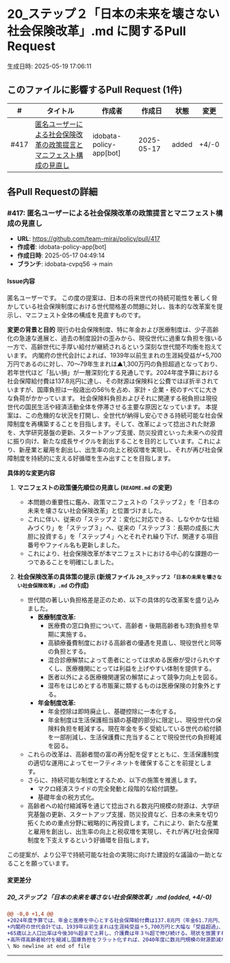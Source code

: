 # 20_ステップ２「日本の未来を壊さない社会保険改革」.md に関するPull Request

生成日時: 2025-05-19 17:06:11

## このファイルに影響するPull Request (1件)

| # | タイトル | 作成者 | 作成日 | 状態 | 変更 |
|---|---------|--------|--------|------|------|
| #417 | [匿名ユーザーによる社会保険改革の政策提言とマニフェスト構成の見直し](https://github.com/team-mirai/policy/pull/417) | idobata-policy-app[bot] | 2025-05-17 | added | +4/-0 |

## 各Pull Requestの詳細

### #417: 匿名ユーザーによる社会保険改革の政策提言とマニフェスト構成の見直し

- **URL**: https://github.com/team-mirai/policy/pull/417
- **作成者**: idobata-policy-app[bot]
- **作成日時**: 2025-05-17 04:49:14
- **ブランチ**: idobata-cvpq56 → main

#### Issue内容

匿名ユーザーです。
この度の提案は、日本の将来世代の持続可能性を著しく脅かしている社会保険制度における世代間格差の問題に対し、抜本的な改革案を提示し、マニフェスト全体の構成を見直すものです。

**変更の背景と目的**
現行の社会保険制度、特に年金および医療制度は、少子高齢化の急速な進展と、過去の制度設計の歪みから、現役世代に過重な負担を強いる一方で、高齢世代に手厚い給付が継続されるという深刻な世代間不均衡を抱えています。
内閣府の世代会計によれば、1939年以前生まれの生涯純受益が+5,700万円であるのに対し、70〜79年生まれは▲1,300万円の負担超過となっており、若年世代ほど「払い損」が一層深刻化する見通しです。2024年度予算における社会保障給付費は137.8兆円に達し、その財源は保険料と公費でほぼ折半されていますが、国庫負担は一般歳出の56％を占め、家計・企業・税のすべてに大きな負荷がかかっています。
社会保険料負担およびそれに関連する税負担は現役世代の国民生活や経済活動全体を停滞させる主要な原因となっています。
本提案は、この危機的な状況を打開し、全世代が納得し安心できる持続可能な社会保障制度を再構築することを目指します。そして、改革によって捻出された財源を、大学研究基盤の更新、スタートアップ支援、防災投資といった未来への投資に振り向け、新たな成長サイクルを創出することを目的としています。これにより、新産業と雇用を創出し、出生率の向上と税収増を実現し、それが再び社会保障制度を持続的に支える好循環を生み出すことを目指します。

**具体的な変更内容**

1.  **マニフェストの政策優先順位の見直し (`README.md` の変更)**
    *   本問題の重要性に鑑み、政策マニフェストの「ステップ２」を「日本の未来を壊さない社会保険改革」と位置づけました。
    *   これに伴い、従来の「ステップ２：変化に対応できる、しなやかな仕組みづくり」を「ステップ３」へ、従来の「ステップ３：長期の成長に大胆に投資する」を「ステップ４」へとそれぞれ繰り下げ、関連する項目番号やファイル名も更新しました。
    *   これにより、社会保険改革が本マニフェストにおける中心的な課題の一つであることを明確にしました。

2.  **社会保険改革の具体策の提示 (新規ファイル `20_ステップ２「日本の未来を壊さない社会保険改革」.md` の作成)**
    *   世代間の著しい負担格差是正のため、以下の具体的な改革案を盛り込みました。
        *   **医療制度改革:**
            *   医療費の窓口負担について、高齢者・後期高齢者も3割負担を早期に実施する。
            *   高額療養費制度における高齢者の優遇を見直し、現役世代と同等の負担とする。
            *   混合診療解禁によって患者にとっては求める医療が受けられやすくし、医療機関にとっては利益を上げやすい体制を提供する。
            *   医者以外による医療機関運営の解禁によって競争力向上を図る。
            *   湿布をはじめとする市販薬に類するものは医療保険の対象外とする。
        *   **年金制度改革:**
            *   年金控除は即時廃止し、基礎控除に一本化する。
            *   年金制度は生活保護相当額の基礎的部分に限定し、現役世代の保険料負担を軽減する。現在年金を多く受給している世代の給付額を一部削減し、生活保護費に充当することで現役世代の負担軽減を図る。
    *   これらの改革は、高齢者間の富の再分配を促すとともに、生活保護制度の適切な運用によってセーフティネットを確保することを前提とします。
    *   さらに、持続可能な制度とするため、以下の施策を推進します。
        *   マクロ経済スライドの完全発動と段階的な給付調整。
        *   基礎年金の税方式化。
    *   高齢者への給付縮減等を通じて捻出される数兆円規模の財源は、大学研究基盤の更新、スタートアップ支援、防災投資など、日本の未来を切り拓くための重点分野に戦略的に再投資します。これにより、新たな産業と雇用を創出し、出生率の向上と税収増を実現し、それが再び社会保障制度を下支えするという好循環を目指します。

この提案が、より公平で持続可能な社会の実現に向けた建設的な議論の一助となることを願っています。


#### 変更差分

##### 20_ステップ２「日本の未来を壊さない社会保険改革」.md (added, +4/-0)

```diff
@@ -0,0 +1,4 @@
+2024年度予算では、年金と医療を中心とする社会保障給付費は137.8兆円（年金61.7兆円、医療42.8兆円）で、財源は保険料80.3兆円、公費54.7兆円にほぼ二分される。厚生年金の保険料率は18.3％で頭打ちのまま一方、国庫負担だけで一般歳出の56％を占め、家計・企業・税の三つ巴で負担が膨張している。
+内閣府の世代会計では、1939年以前生まれは生涯純受益＋5,700万円と大幅な「受益超過」、70〜79年生まれは▲1,300万円の「負担超過」と逆転しており、若年世代ほど既に「払い損」が深刻だ。財政検証でも、新規裁定年金の所得代替率は現行約61％から2059年に33〜37％へ低下する見通しで、世代間格差はさらに拡大する。
+65歳以上人口比率は今後30％超まで上昇し、介護費は年３％超で伸び続ける。現状を放置すれば2040年代には保険料と税の合計が可処分所得の３割を超え、消費と投資を圧迫する恐れがある。制度を持続させるには①マクロ経済スライドの完全発動と段階的給付調整、②高齢者医療・介護自己負担の応能見直し、③基礎年金の税方式化と積立強化、④就労延伸と受給開始年齢の柔軟化等、抜本改革が不可欠だ。
+高所得高齢者給付を縮減し国庫負担をフラット化すれば、2040年度に数兆円規模の財源節減が可能との試算もある。こうして捻出した資金を大学研究基盤更新やスタートアップ支援、保育士待遇改善、若者住宅補助、GX・防災投資などへ振り向ければ、新産業と雇用の創出、出生率の底上げ、税収増が期待でき、再び社会保障を下支えする好循環を生み出せる。
\ No newline at end of file
```

---

